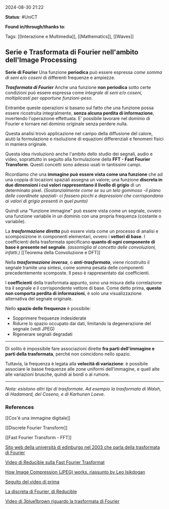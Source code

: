 2024-08-30 21:22

<b>Status</b>: #UniCT

<b>Found in/through/thanks to</b>: 

Tags: [[Interazione e Multimedia]], [[Mathematics]], [[Waves]]

## Serie e Trasformata di Fourier nell'ambito dell'Image Processing

**Serie di Fourier**
Una funzione **periodica** può essere espressa *come somma di seni e/o coseni* di differenti frequenze e ampiezze.

***Trasformata di Fourier***
Anche una funzione **non periodica** sotto certe condizioni può essere espressa come *integrale di seni e/o coseni, moltiplicasti per opportune funzioni-peso*.

Entrambe queste operazioni si basano sul fatto che una funzione possa essere ricostruita integralmente, **senza alcuna perdita di informazione**, invertendo l'operazione effettuata. E' possibile lavorare nel dominio di Fourier e tornare nel dominio originale senza perdere nulla. 

Questa analisi trovò applicazione nel campo della diffusione del calore, aiutò la formulazione e risoluzione di equazioni differenziali e fenomeni fisici in maniera originale.

Questa idea rivoluzionò anche l'ambito dello studio dei segnali, audio e video, soprattutto in seguito alla formulazione della **FFT - Fast Fourier Transform**. Questi concetti sono adesso usati in tantissimi campi. 

Ricordiamo che una **immagine può essere vista come una funzione** che ad una coppia di locazioni spaziali assegna un valore; una funzione **discreta in due dimensioni i cui valori rappresentano il livello di grigio** di un determinato pixel. *(Sostanzialmente come se su un telo gommoso -il piano delle coordinate spaziali- ci fossero picchi e depressioni che corrispondano ai valori di grigio presenti in quel punto)*

Quindi una "funzione immagine" può essere vista come un segnale, ovvero una funzione variabile in un dominio con una propria frequenza (costante o variabile). 

La ***trasformazione diretta*** può essere vista come un processo di analisi e scomposizione in componenti elementari, ovvero i **vettori di base**. I coefficienti della trasformata specificano **quanto di ogni componente di base è presente nel segnale**. *(assomiglia al concetto delle convoluzioni, infatti.)* [[Teorema della Convoluzione e DFT]]

Nella ***trasformazione inversa***, o ***anti-trasformata***, viene ricostruito il segnale tramite una sintesi, come somma pesata delle componenti precedentemente scomposte. Il peso è rappresentato dai coefficienti. 

I **coefficienti** della trasformata appunto, sono una misura della correlazione tra il segnale e il corrispondente vettore di base. Come detto prima, **questo non comporta perdita di informazioni**, è solo una visualizzazione alternativa del segnale originale. 

Nello **spazio delle frequenze** è possibile:
* Sopprimere frequenze indesiderate
* Ridurre lo spazio occupato dai dati, limitando la degenerazione del segnale (vedi JPEG)
* Rigenerare segnali degradati

---

Di solito è impossibile fare associazioni dirette **fra parti dell'immagine e parti della trasformata**, perché non coincidono nello spazio. 

Tuttavia, la frequenza è legata alla **velocità di variazione**: è possibile associare le basse frequenze alle zone uniformi dell'immagine, e quell alte alle variazioni brusche, quindi ai bordi o al rumore.

---
*Nota: esistono altri tipi di trasformate. Ad esempio la trasformata di Walsh, di Hadamard, del Coseno, e di Karhunen Loeve.*

### References

[[Cos'è una immagine digitale]]

[[Discrete Fourier Transform]]

[[Fast Fourier Transform - FFT]]


[Sito web della università di edinburgo nel 2003 che parla della trasformata di Fourier](https://homepages.inf.ed.ac.uk/rbf/HIPR2/fourier.htm)

[Video di Reducible sulla Fast Fourier Trasformat](https://www.youtube.com/watch?v=h7apO7q16V0&t=381s)

[How Image Compression (JPEG) works, riassunto by Leo Isikdogan](https://www.youtube.com/watch?v=Ba89cI9eIg8)

[Seguito del video di prima](https://www.youtube.com/watch?v=Ty0JcR6Dvis)

[La discreta di Fourier, di Reducible](https://www.youtube.com/watch?v=yYEMxqreA10)

[Video di 3blue1brown riguardo la trasformata di Fourier](https://www.youtube.com/watch?v=spUNpyF58BY)